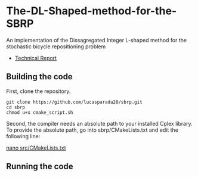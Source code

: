 # The-DL-Shaped-method-for-the-SBRP
An implementation of the Dissagregated Integer L-shaped method for the stochastic bicycle repositioning problem

* [Technical Report](https://www.cirrelt.ca/documentstravail/cirrelt-2024-26.pdf)

## Building the code

First, clone the repository.

```
git clone https://github.com/lucasparada20/sbrp.git
cd sbrp
chmod u+x cmake_script.sh
```
Second, the compiler needs an absolute path to your installed Cplex library. To provide the absolute path, go into sbrp/CMakeLists.txt and edit the following line:

[nano src/CMakeLists.txt](/image.png)

## Running the code
